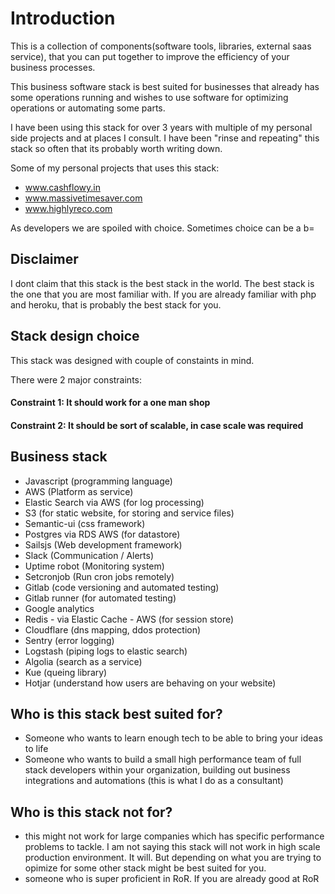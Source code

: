 # Introduction


This is a collection of components(software tools, libraries, external saas service), that you can put together to improve the efficiency of your business processes. 


This business software stack is best suited for businesses that already has some operations running and wishes to use software for optimizing operations or automating some parts. 


I have been using this stack for over 3 years with multiple of my personal side projects and at places I consult. I have been "rinse and repeating" this stack so often that its probably worth writing down.

Some of my personal projects that uses this stack:
- www.cashflowy.in
- www.massivetimesaver.com
- www.highlyreco.com

As developers we are spoiled with choice. Sometimes choice can be a b=

## Disclaimer

I dont claim that this stack is the best stack in the world. The best stack is the one that you are most familiar with. If you are already familiar with php and heroku, that is probably the best stack for you. 


## Stack design choice
This stack was designed with couple of constaints in mind. 

There were 2 major constraints:
#### Constraint 1: It should work for a one man shop
#### Constraint 2: It should be sort of scalable, in case scale was required


## Business stack
- Javascript (programming language)
- AWS (Platform as service)
- Elastic Search via AWS (for log processing)
- S3 (for static website, for storing and service files)
- Semantic-ui (css framework)
- Postgres via RDS AWS (for datastore)
- Sailsjs (Web development framework)
- Slack (Communication / Alerts)
- Uptime robot (Monitoring system)
- Setcronjob (Run cron jobs remotely)
- Gitlab (code versioning and automated testing)
- Gitlab runner (for automated testing)
- Google analytics 
- Redis -  via Elastic Cache - AWS (for session store)
- Cloudflare (dns mapping, ddos protection)
- Sentry (error logging)
- Logstash (piping logs to elastic search)
- Algolia (search as a service)
- Kue (queing library)
- Hotjar (understand how users are behaving on your website)

## Who is this stack best suited for? 
- Someone who wants to learn enough tech to be able to bring your ideas to life
- Someone who wants to build a small high performance team of full stack developers within your organization, building out business integrations and automations (this is what I do as a consultant)


## Who is this stack not for?
- this might not work for large companies which has specific performance problems to tackle. I am not saying this stack will not work in high scale production environment. It will. But depending on what you are trying to opimize for some other stack might be best suited for you. 
- someone who is super proficient in RoR. If you are already good at RoR